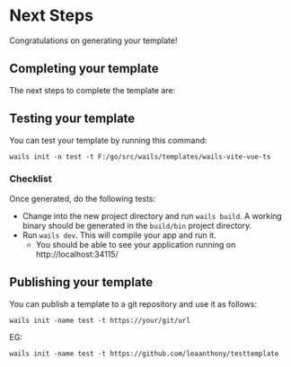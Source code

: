 # Next Steps

Congratulations on generating your template!

## Completing your template

The next steps to complete the template are:


## Testing your template

You can test your template by running this command:

`wails init -n test -t F:/go/src/wails/templates/wails-vite-vue-ts`

### Checklist

Once generated, do the following tests:
  - Change into the new project directory and run `wails build`. A working binary should be generated in the `build/bin` project directory.
  - Run `wails dev`. This will compile your app and run it.
    - You should be able to see your application running on http://localhost:34115/

## Publishing your template

You can publish a template to a git repository and use it as follows:

`wails init -name test -t https://your/git/url`

EG: 

`wails init -name test -t https://github.com/leaanthony/testtemplate`


